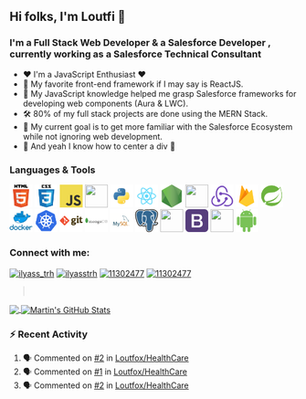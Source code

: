 <h2> Hi folks, I'm Loutfi 👋</h2>

<h3> I'm a Full Stack Web Developer & a Salesforce Developer , currently working as a Salesforce Technical Consultant</h3>

- ❤️ I'm a JavaScript Enthusiast ❤️
- 🔭 My favorite front-end framework if I may say is ReactJS.
- 💎 My JavaScript knowledge helped me grasp Salesforce frameworks for developing web components (Aura & LWC).
- 🛠️ 80% of my full stack projects are done using the MERN Stack.
- 🥅 My current goal is to get more familiar with the Salesforce Ecosystem while not ignoring web development.
- 🌱 And yeah I know how to center a div 🤣

<h3>Languages & Tools</h3>
<span><img src="https://raw.githubusercontent.com/github/explore/80688e429a7d4ef2fca1e82350fe8e3517d3494d/topics/html/html.png" width="40" height="40" /></span>
<span><img src="https://raw.githubusercontent.com/github/explore/80688e429a7d4ef2fca1e82350fe8e3517d3494d/topics/css/css.png" width="40" height="40" /></span>
<span><img src="https://raw.githubusercontent.com/github/explore/80688e429a7d4ef2fca1e82350fe8e3517d3494d/topics/javascript/javascript.png" width="40" height="40" /></span>
<span><img src="https://img.icons8.com/color/48/000000/java-coffee-cup-logo.png" width="40" height="40" /></span>
<span><img src="https://raw.githubusercontent.com/github/explore/80688e429a7d4ef2fca1e82350fe8e3517d3494d/topics/python/python.png" width="40" height="40" /></span>
<span><img src="https://raw.githubusercontent.com/github/explore/80688e429a7d4ef2fca1e82350fe8e3517d3494d/topics/react/react.png" width="40" height="40"/></span>
<span><img src="https://raw.githubusercontent.com/github/explore/80688e429a7d4ef2fca1e82350fe8e3517d3494d/topics/nodejs/nodejs.png" width="40" height="40" /></span>
<span><img src="https://www.vectorlogo.zone/logos/expressjs/expressjs-ar21.svg" width="40" height="40" /></span>
<span><img src="https://raw.githubusercontent.com/github/explore/80688e429a7d4ef2fca1e82350fe8e3517d3494d/topics/redux/redux.png" width="40" height="40" /></span>
<span><img src="https://raw.githubusercontent.com/github/explore/80688e429a7d4ef2fca1e82350fe8e3517d3494d/topics/firebase/firebase.png" width="40" height="40" /></span>
<span><img src="https://raw.githubusercontent.com/github/explore/80688e429a7d4ef2fca1e82350fe8e3517d3494d/topics/spring-boot/spring-boot.png" width="40" height="40" /></span>
<span><img src="https://raw.githubusercontent.com/github/explore/80688e429a7d4ef2fca1e82350fe8e3517d3494d/topics/docker/docker.png" width="40" height="40" /></span>
<span><img src="https://raw.githubusercontent.com/github/explore/80688e429a7d4ef2fca1e82350fe8e3517d3494d/topics/kubernetes/kubernetes.png" width="40" height="40" /></span>
<span><img src="https://raw.githubusercontent.com/github/explore/80688e429a7d4ef2fca1e82350fe8e3517d3494d/topics/git/git.png" width="40" height="40" /></span>
<span><img src="https://raw.githubusercontent.com/github/explore/80688e429a7d4ef2fca1e82350fe8e3517d3494d/topics/mongodb/mongodb.png" width="40" height="40" /></span>
<span><img src="https://raw.githubusercontent.com/github/explore/80688e429a7d4ef2fca1e82350fe8e3517d3494d/topics/mysql/mysql.png" width="40" height="40" /></span>
<span><img src="https://raw.githubusercontent.com/github/explore/80688e429a7d4ef2fca1e82350fe8e3517d3494d/topics/postgresql/postgresql.png" width="40" height="40" /></span>
<span><img src="https://material-ui.com/static/logo.png" width="40" height="40" /></span>
<span><img src="https://raw.githubusercontent.com/github/explore/80688e429a7d4ef2fca1e82350fe8e3517d3494d/topics/bootstrap/bootstrap.png" width="40" height="40" /></span>
<span><img src="https://img.icons8.com/nolan/64/react-native.png" width="40" height="40"/></span>
<span><img src="https://raw.githubusercontent.com/github/explore/80688e429a7d4ef2fca1e82350fe8e3517d3494d/topics/android/android.png" width="40" height="40" /></span>

<h3> Connect with me: </h3>

<a href="https://twitter.com/loutfialiluch" target="blank"><img align="center" src="https://cdn.jsdelivr.net/npm/simple-icons@3.0.1/icons/twitter.svg" alt="ilyass_trh" height="30" width="40" /></a>
<a href="https://www.linkedin.com/in/loutfi-aliluch-540bbb196/" target="blank"><img align="center" src="https://cdn.jsdelivr.net/npm/simple-icons@3.0.1/icons/linkedin.svg" alt="ilyasstrh" height="30" width="40" /></a>
<a href="https://stackoverflow.com/users/11546384/loutfi-aliluch" target="blank"><img align="center" src="https://cdn.jsdelivr.net/npm/simple-icons@3.0.1/icons/stackoverflow.svg" alt="11302477" height="30" width="40" /></a>
<a href="https://www.instagram.com/loutfialiluch/" target="blank"><img align="center" src="https://cdn.jsdelivr.net/npm/simple-icons@v3/icons/instagram.svg" alt="11302477" height="30" width="40" /></a>

> <br />

<a href="https://github.com/loutfialiluch">
  <img align="center" src="https://github-readme-stats.vercel.app/api/top-langs/?username=loutfialiluch&hide=java,html&title_color=ffffff&text_color=c9cacc&icon_color=2bbc8a&bg_color=1d1f21" />
</a>

<a href="https://github.com/loutfialiluch">
  <img align="center" src="https://github-readme-stats.vercel.app/api?username=loutfialiluch&show_icons=true&line_height=27&count_private=true&title_color=ffffff&text_color=c9cacc&icon_color=2bbc8a&bg_color=1d1f21" alt="Martin's GitHub Stats" />
</a>

### :zap: Recent Activity

<!--START_SECTION:activity-->

1. 🗣 Commented on [#2](https://github.com/Loutfox/HealthCare/issues/2) in [Loutfox/HealthCare](https://github.com/Loutfox/HealthCare)
2. 🗣 Commented on [#1](https://github.com/Loutfox/HealthCare/issues/1) in [Loutfox/HealthCare](https://github.com/Loutfox/HealthCare)
3. 🗣 Commented on [#2](https://github.com/Loutfox/HealthCare/issues/2) in [Loutfox/HealthCare](https://github.com/Loutfox/HealthCare)
<!--END_SECTION:activity-->
